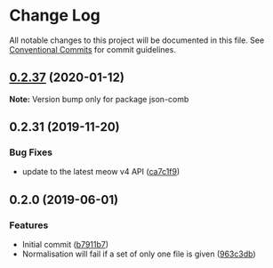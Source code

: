 # Change Log

All notable changes to this project will be documented in this file.
See [Conventional Commits](https://conventionalcommits.org) for commit guidelines.

## [0.2.37](https://gitlab.com/codsen/codsen/compare/json-comb@0.2.36...json-comb@0.2.37) (2020-01-12)

**Note:** Version bump only for package json-comb





## 0.2.31 (2019-11-20)

### Bug Fixes

- update to the latest meow v4 API ([ca7c1f9](https://gitlab.com/codsen/codsen/commit/ca7c1f9b1e28dd7540442fa19f9ca4b7855b9e34))

## 0.2.0 (2019-06-01)

### Features

- Initial commit ([b7911b7](https://gitlab.com/codsen/codsen/commit/b7911b7))
- Normalisation will fail if a set of only one file is given ([963c3db](https://gitlab.com/codsen/codsen/commit/963c3db))
